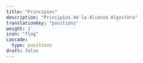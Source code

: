 ```yaml
---
title: "Principios"
description: "Principios de la Alianza Algosfera"
translationKey: "positions"
weight: 2
icon: "flag"
cascade:
  type: positions
draft: false
---
```

